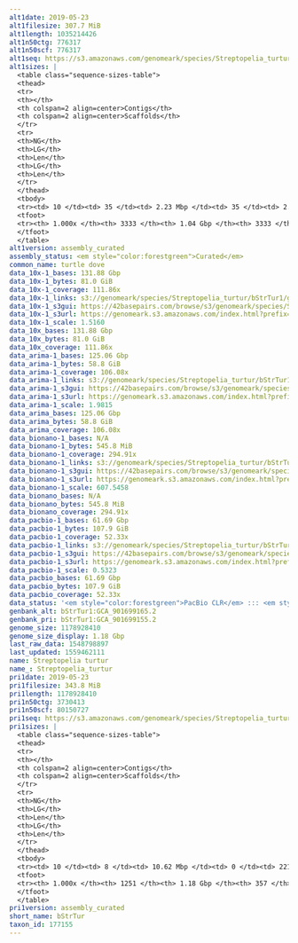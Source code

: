 ```yaml
---
alt1date: 2019-05-23
alt1filesize: 307.7 MiB
alt1length: 1035214426
alt1n50ctg: 776317
alt1n50scf: 776317
alt1seq: https://s3.amazonaws.com/genomeark/species/Streptopelia_turtur/bStrTur1/assembly_curated/bStrTur1.alt.cur.20190523.fasta.gz
alt1sizes: |
  <table class="sequence-sizes-table">
  <thead>
  <tr>
  <th></th>
  <th colspan=2 align=center>Contigs</th>
  <th colspan=2 align=center>Scaffolds</th>
  </tr>
  <tr>
  <th>NG</th>
  <th>LG</th>
  <th>Len</th>
  <th>LG</th>
  <th>Len</th>
  </tr>
  </thead>
  <tbody>
  <tr><td> 10 </td><td> 35 </td><td> 2.23 Mbp </td><td> 35 </td><td> 2.23 Mbp </td></tr>  <tr><td> 20 </td><td> 89 </td><td> 1.68 Mbp </td><td> 89 </td><td> 1.68 Mbp </td></tr>  <tr><td> 30 </td><td> 159 </td><td> 1.29 Mbp </td><td> 159 </td><td> 1.29 Mbp </td></tr>  <tr><td> 40 </td><td> 250 </td><td> 1.01 Mbp </td><td> 250 </td><td> 1.01 Mbp </td></tr>  <tr style="background-color:#cccccc;"><td> 50 </td><td> 368 </td><td> 0.78 Mbp </td><td> 368 </td><td> 0.78 Mbp </td></tr>  <tr><td> 60 </td><td> 523 </td><td> 0.58 Mbp </td><td> 523 </td><td> 0.58 Mbp </td></tr>  <tr><td> 70 </td><td> 736 </td><td> 409.15 Kbp </td><td> 736 </td><td> 409.15 Kbp </td></tr>  <tr><td> 80 </td><td> 1055 </td><td> 255.11 Kbp </td><td> 1055 </td><td> 255.11 Kbp </td></tr>  <tr><td> 90 </td><td> 1635 </td><td> 125.98 Kbp </td><td> 1635 </td><td> 125.98 Kbp </td></tr>  <tr><td> 100 </td><td> 3332 </td><td> 243  bp </td><td> 3332 </td><td> 243  bp </td></tr>  </tbody>
  <tfoot>
  <tr><th> 1.000x </th><th> 3333 </th><th> 1.04 Gbp </th><th> 3333 </th><th> 1.04 Gbp </th></tr>
  </tfoot>
  </table>
alt1version: assembly_curated
assembly_status: <em style="color:forestgreen">Curated</em>
common_name: turtle dove
data_10x-1_bases: 131.88 Gbp
data_10x-1_bytes: 81.0 GiB
data_10x-1_coverage: 111.86x
data_10x-1_links: s3://genomeark/species/Streptopelia_turtur/bStrTur1/genomic_data/10x/<br>
data_10x-1_s3gui: https://42basepairs.com/browse/s3/genomeark/species/Streptopelia_turtur/bStrTur1/genomic_data/10x/
data_10x-1_s3url: https://genomeark.s3.amazonaws.com/index.html?prefix=species/Streptopelia_turtur/bStrTur1/genomic_data/10x/
data_10x-1_scale: 1.5160
data_10x_bases: 131.88 Gbp
data_10x_bytes: 81.0 GiB
data_10x_coverage: 111.86x
data_arima-1_bases: 125.06 Gbp
data_arima-1_bytes: 58.8 GiB
data_arima-1_coverage: 106.08x
data_arima-1_links: s3://genomeark/species/Streptopelia_turtur/bStrTur1/genomic_data/arima/<br>
data_arima-1_s3gui: https://42basepairs.com/browse/s3/genomeark/species/Streptopelia_turtur/bStrTur1/genomic_data/arima/
data_arima-1_s3url: https://genomeark.s3.amazonaws.com/index.html?prefix=species/Streptopelia_turtur/bStrTur1/genomic_data/arima/
data_arima-1_scale: 1.9815
data_arima_bases: 125.06 Gbp
data_arima_bytes: 58.8 GiB
data_arima_coverage: 106.08x
data_bionano-1_bases: N/A
data_bionano-1_bytes: 545.8 MiB
data_bionano-1_coverage: 294.91x
data_bionano-1_links: s3://genomeark/species/Streptopelia_turtur/bStrTur1/genomic_data/bionano/<br>
data_bionano-1_s3gui: https://42basepairs.com/browse/s3/genomeark/species/Streptopelia_turtur/bStrTur1/genomic_data/bionano/
data_bionano-1_s3url: https://genomeark.s3.amazonaws.com/index.html?prefix=species/Streptopelia_turtur/bStrTur1/genomic_data/bionano/
data_bionano-1_scale: 607.5458
data_bionano_bases: N/A
data_bionano_bytes: 545.8 MiB
data_bionano_coverage: 294.91x
data_pacbio-1_bases: 61.69 Gbp
data_pacbio-1_bytes: 107.9 GiB
data_pacbio-1_coverage: 52.33x
data_pacbio-1_links: s3://genomeark/species/Streptopelia_turtur/bStrTur1/genomic_data/pacbio/<br>
data_pacbio-1_s3gui: https://42basepairs.com/browse/s3/genomeark/species/Streptopelia_turtur/bStrTur1/genomic_data/pacbio/
data_pacbio-1_s3url: https://genomeark.s3.amazonaws.com/index.html?prefix=species/Streptopelia_turtur/bStrTur1/genomic_data/pacbio/
data_pacbio-1_scale: 0.5323
data_pacbio_bases: 61.69 Gbp
data_pacbio_bytes: 107.9 GiB
data_pacbio_coverage: 52.33x
data_status: '<em style="color:forestgreen">PacBio CLR</em> ::: <em style="color:forestgreen">10x</em> ::: <em style="color:forestgreen">Arima</em>'
genbank_alt: bStrTur1:GCA_901699165.2
genbank_pri: bStrTur1:GCA_901699155.2
genome_size: 1178928410
genome_size_display: 1.18 Gbp
last_raw_data: 1548798897
last_updated: 1559462111
name: Streptopelia turtur
name_: Streptopelia_turtur
pri1date: 2019-05-23
pri1filesize: 343.8 MiB
pri1length: 1178928410
pri1n50ctg: 3730413
pri1n50scf: 80150727
pri1seq: https://s3.amazonaws.com/genomeark/species/Streptopelia_turtur/bStrTur1/assembly_curated/bStrTur1.pri.cur.20190523.fasta.gz
pri1sizes: |
  <table class="sequence-sizes-table">
  <thead>
  <tr>
  <th></th>
  <th colspan=2 align=center>Contigs</th>
  <th colspan=2 align=center>Scaffolds</th>
  </tr>
  <tr>
  <th>NG</th>
  <th>LG</th>
  <th>Len</th>
  <th>LG</th>
  <th>Len</th>
  </tr>
  </thead>
  <tbody>
  <tr><td> 10 </td><td> 8 </td><td> 10.62 Mbp </td><td> 0 </td><td> 221.44 Mbp </td></tr>  <tr><td> 20 </td><td> 21 </td><td> 7.85 Mbp </td><td> 1 </td><td> 169.96 Mbp </td></tr>  <tr><td> 30 </td><td> 38 </td><td> 6.16 Mbp </td><td> 1 </td><td> 169.96 Mbp </td></tr>  <tr><td> 40 </td><td> 60 </td><td> 4.72 Mbp </td><td> 2 </td><td> 125.29 Mbp </td></tr>  <tr style="background-color:#cccccc;"><td> 50 </td><td> 88 </td><td style="background-color:#88ff88;"> 3.73 Mbp </td><td> 3 </td><td style="background-color:#88ff88;"> 80.15 Mbp </td></tr>  <tr><td> 60 </td><td> 122 </td><td> 2.96 Mbp </td><td> 5 </td><td> 70.85 Mbp </td></tr>  <tr><td> 70 </td><td> 169 </td><td> 2.10 Mbp </td><td> 8 </td><td> 34.57 Mbp </td></tr>  <tr><td> 80 </td><td> 242 </td><td> 1.21 Mbp </td><td> 12 </td><td> 22.27 Mbp </td></tr>  <tr><td> 90 </td><td> 399 </td><td> 478.08 Kbp </td><td> 19 </td><td> 10.84 Mbp </td></tr>  <tr><td> 100 </td><td> 1250 </td><td> 222  bp </td><td> 356 </td><td> 5.49 Kbp </td></tr>  </tbody>
  <tfoot>
  <tr><th> 1.000x </th><th> 1251 </th><th> 1.18 Gbp </th><th> 357 </th><th> 1.18 Gbp </th></tr>
  </tfoot>
  </table>
pri1version: assembly_curated
short_name: bStrTur
taxon_id: 177155
---
```

